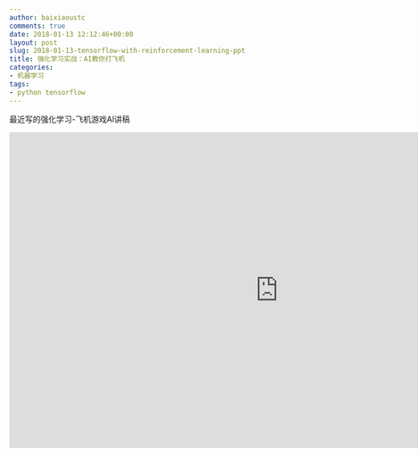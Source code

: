 ```yaml
---
author: baixiaoustc
comments: true
date: 2018-01-13 12:12:46+00:00
layout: post
slug: 2018-01-13-tensorflow-with-reinforcement-learning-ppt
title: 强化学习实战：AI教你打飞机
categories:
- 机器学习
tags:
- python tensorflow
---
```


最近写的强化学习-飞机游戏AI讲稿


<iframe src='https://onedrive.live.com/embed?cid=72ADB35B7D43F7CE&resid=72ADB35B7D43F7CE%21121&authkey=AOo5GJoW-eAFJsU&em=2&wdAr=1.7777777777777777' width='962px' height='565px' frameborder='0'>This is an embedded <a target='_blank' href='https://office.com'>Microsoft Office</a> presentation, powered by <a target='_blank' href='https://office.com/webapps'>Office Online</a>.</iframe>
